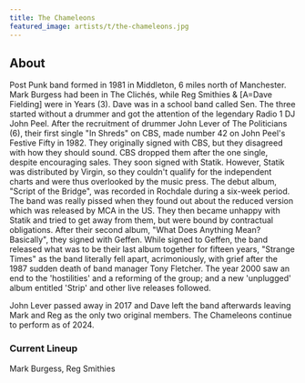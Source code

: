 ```yaml
---
title: The Chameleons
featured_image: artists/t/the-chameleons.jpg
---
```

## About

Post Punk band formed in 1981 in Middleton, 6 miles north of Manchester. Mark Burgess had been in The Clichés, while Reg Smithies & [A=Dave Fielding] were in Years (3). Dave was in a school band called Sen. The three started without a drummer and got the attention of the legendary Radio 1 DJ John Peel. After the recruitment of drummer John Lever of The Politicians (6), their first single "In Shreds" on CBS, made number 42 on John Peel's Festive Fifty in 1982. They originally signed with CBS, but they disagreed with how they should sound. CBS dropped them after the one single, despite encouraging sales. They soon signed with Statik. However, Statik was distributed by Virgin, so they couldn't qualify for the independent charts and were thus overlooked by the music press.
The debut album, "Script of the Bridge", was recorded in Rochdale during a six-week period. The band was really pissed when they found out about the reduced version which was released by MCA in the US. They then became unhappy with Statik and tried to get away from them, but were bound by contractual obligations. After their second album, "What Does Anything Mean? Basically", they signed with Geffen. While signed to Geffen, the band released what was to be their last album together for fifteen years, "Strange Times" as the band literally fell apart, acrimoniously, with grief after the 1987 sudden death of band manager Tony Fletcher.
The year 2000 saw an end to the 'hostilities' and a reforming of the group; and a new 'unplugged' album entitled 'Strip' and other live releases followed.

John Lever passed away in 2017 and Dave left the band afterwards leaving Mark and Reg as the only two original members. The Chameleons continue to perform as of 2024.


### Current Lineup

Mark Burgess, Reg Smithies

